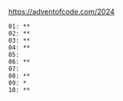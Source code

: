 https://adventofcode.com/2024

```
01: **
02: **
03: **
04: **
05:
06: **
07:
08: **
09: *
10: **
```